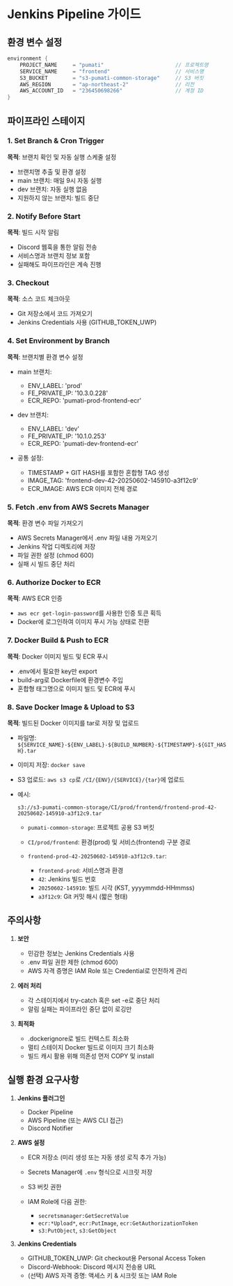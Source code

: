 # Jenkins Pipeline 가이드

## 환경 변수 설정

```groovy
environment {
    PROJECT_NAME     = "pumati"                       // 프로젝트명
    SERVICE_NAME     = "frontend"                     // 서비스명
    S3_BUCKET        = "s3-pumati-common-storage"     // S3 버킷
    AWS_REGION       = "ap-northeast-2"               // 리전
    AWS_ACCOUNT_ID   = "236450698266"                 // 계정 ID
}
```

## 파이프라인 스테이지

### 1. Set Branch & Cron Trigger

**목적**: 브랜치 확인 및 자동 실행 스케줄 설정

* 브랜치명 추출 및 환경 설정
* main 브랜치: 매일 9시 자동 실행
* dev 브랜치: 자동 실행 없음
* 지원하지 않는 브랜치: 빌드 중단

### 2. Notify Before Start

**목적**: 빌드 시작 알림

* Discord 웹훅을 통한 알림 전송
* 서비스명과 브랜치 정보 포함
* 실패해도 파이프라인은 계속 진행

### 3. Checkout

**목적**: 소스 코드 체크아웃

* Git 저장소에서 코드 가져오기
* Jenkins Credentials 사용 (GITHUB\_TOKEN\_UWP)

### 4. Set Environment by Branch

**목적**: 브랜치별 환경 변수 설정

* main 브랜치:

  * ENV\_LABEL: 'prod'
  * FE\_PRIVATE\_IP: '10.3.0.228'
  * ECR\_REPO: 'pumati-prod-frontend-ecr'
* dev 브랜치:

  * ENV\_LABEL: 'dev'
  * FE\_PRIVATE\_IP: '10.1.0.253'
  * ECR\_REPO: 'pumati-dev-frontend-ecr'
* 공통 설정:

  * TIMESTAMP + GIT HASH를 포함한 혼합형 TAG 생성
  * IMAGE\_TAG: 'frontend-dev-42-20250602-145910-a3f12c9'
  * ECR\_IMAGE: AWS ECR 이미지 전체 경로

### 5. Fetch .env from AWS Secrets Manager

**목적**: 환경 변수 파일 가져오기

* AWS Secrets Manager에서 .env 파일 내용 가져오기
* Jenkins 작업 디렉토리에 저장
* 파일 권한 설정 (chmod 600)
* 실패 시 빌드 중단 처리

### 6. Authorize Docker to ECR

**목적**: AWS ECR 인증

* `aws ecr get-login-password`를 사용한 인증 토큰 획득
* Docker에 로그인하여 이미지 푸시 가능 상태로 전환

### 7. Docker Build & Push to ECR

**목적**: Docker 이미지 빌드 및 ECR 푸시

* .env에서 필요한 key만 export
* build-arg로 Dockerfile에 환경변수 주입
* 혼합형 태그명으로 이미지 빌드 및 ECR에 푸시

### 8. Save Docker Image & Upload to S3

**목적**: 빌드된 Docker 이미지를 tar로 저장 및 업로드

* 파일명: `${SERVICE_NAME}-${ENV_LABEL}-${BUILD_NUMBER}-${TIMESTAMP}-${GIT_HASH}.tar`
* 이미지 저장: `docker save`
* S3 업로드: `aws s3 cp`로 `/CI/{ENV}/{SERVICE}/{tar}`에 업로드
* 예시:

  ```
  s3://s3-pumati-common-storage/CI/prod/frontend/frontend-prod-42-20250602-145910-a3f12c9.tar
  ```

  * `pumati-common-storage`: 프로젝트 공용 S3 버킷
  * `CI/prod/frontend`: 환경(prod) 및 서비스(frontend) 구분 경로
  * `frontend-prod-42-20250602-145910-a3f12c9.tar`:

    * `frontend-prod`: 서비스명과 환경
    * `42`: Jenkins 빌드 번호
    * `20250602-145910`: 빌드 시각 (KST, yyyymmdd-HHmmss)
    * `a3f12c9`: Git 커밋 해시 (짧은 형태)

## 주의사항

1. **보안**

   * 민감한 정보는 Jenkins Credentials 사용
   * .env 파일 권한 제한 (chmod 600)
   * AWS 자격 증명은 IAM Role 또는 Credential로 안전하게 관리

2. **에러 처리**

   * 각 스테이지에서 try-catch 혹은 set -e로 중단 처리
   * 알림 실패는 파이프라인 중단 없이 로깅만

3. **최적화**

   * .dockerignore로 빌드 컨텍스트 최소화
   * 멀티 스테이지 Docker 빌드로 이미지 크기 최소화
   * 빌드 캐시 활용 위해 의존성 먼저 COPY 및 install

## 실행 환경 요구사항

1. **Jenkins 플러그인**

   * Docker Pipeline
   * AWS Pipeline (또는 AWS CLI 접근)
   * Discord Notifier

2. **AWS 설정**

   * ECR 저장소 (미리 생성 또는 자동 생성 로직 추가 가능)
   * Secrets Manager에 `.env` 형식으로 시크릿 저장
   * S3 버킷 권한
   * IAM Role에 다음 권한:

     * `secretsmanager:GetSecretValue`
     * `ecr:*Upload*`, `ecr:PutImage`, `ecr:GetAuthorizationToken`
     * `s3:PutObject`, `s3:GetObject`

3. **Jenkins Credentials**

   * GITHUB\_TOKEN\_UWP: Git checkout용 Personal Access Token
   * Discord-Webhook: Discord 메시지 전송용 URL
   * (선택) AWS 자격 증명: 액세스 키 & 시크릿 또는 IAM Role
